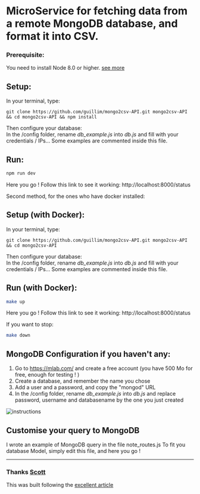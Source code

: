 # MicroService for fetching data from a remote MongoDB database, and format it into CSV.

### Prerequisite:
You need to install Node 8.0 or higher. [see more](https://nodejs.org/en/download/)

## Setup:
In your terminal, type:  
```
git clone https://github.com/guillim/mongo2csv-API.git mongo2csv-API && cd mongo2csv-API && npm install
```  

Then configure your database:  
In the /config folder, rename _db_example.js_ into _db.js_ and fill with your credentials / IPs... Some examples are commented inside this file.
## Run:
```bash
npm run dev
```
Here you go ! Follow this link to see it working: http://localhost:8000/status


Second method, for the ones who have docker installed:  

## Setup (with Docker):
In your terminal, type:  
```
git clone https://github.com/guillim/mongo2csv-API.git mongo2csv-API && cd mongo2csv-API
```  

Then configure your database:  
In the /config folder, rename _db_example.js_ into _db.js_ and fill with your credentials / IPs... Some examples are commented inside this file.
## Run (with Docker):
```bash
make up
```
Here you go ! Follow this link to see it working: http://localhost:8000/status

If you want to stop:
```bash
make down
```

## MongoDB Configuration if you haven't any:
1. Go to https://mlab.com/ and create a free account (you have 500 Mo for free, enough for testing ! )
2. Create a database, and remember the name you chose
3. Add a user and a password, and copy the "mongod" URL
4. In the /config folder, rename _db_example.js_ into _db.js_ and replace password, username and databasename by the one you just created

![instructions](https://ibin.co/4GjY8K0VS5kf.png "Instructions to set up the free database")

## Customise your query to MongoDB
I wrote an example of  MongoDB query in the file note_routes.js
To fit you database Model, simply edit this file, and here you go !

----------------------------



### Thanks [Scott](https://github.com/scottdomes)
This was built following the [excellent article](https://medium.freecodecamp.org/building-a-simple-node-js-api-in-under-30-minutes-a07ea9e390d2)
